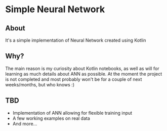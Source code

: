 # Simple Neural Network

## About
It's a simple implementation of Neural Network created using Kotlin 

## Why?
The main reason is my curiosity about Kotlin notebooks, as well as will for learning as much details about ANN as possible. At the moment the project is not completed and most probably won't be for a couple of next weeks/months, but who knows :)

## TBD 
- Implementation of ANN allowing for flexible training input
- A few working examples on real data
- And more...
